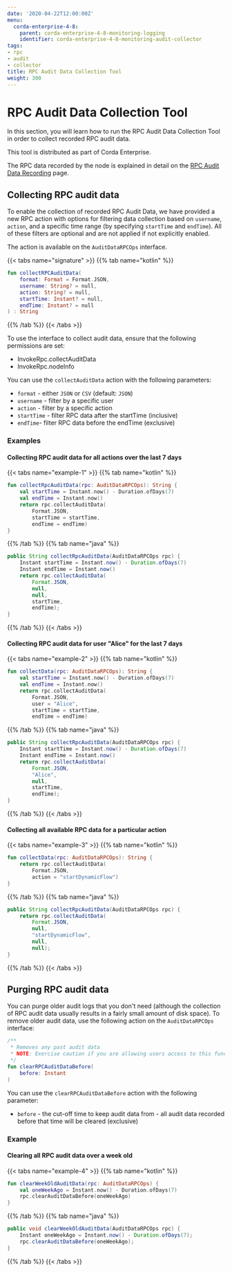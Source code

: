 ```yaml
---
date: '2020-04-22T12:00:00Z'
menu:
  corda-enterprise-4-8:
    parent: corda-enterprise-4-8-monitoring-logging
    identifier: corda-enterprise-4-8-monitoring-audit-collector
tags:
- rpc
- audit
- collector
title: RPC Audit Data Collection Tool
weight: 300
---
```


# RPC Audit Data Collection Tool

In this section, you will learn how to run the RPC Audit Data Collection Tool in order to collect recorded RPC audit data.

This tool is distributed as part of Corda Enterprise.

The RPC data recorded by the node is explained in detail on the [RPC Audit Data Recording](../../../../../../../../en/platform/corda/4.8/enterprise/node/setup/rpc-audit-data-recording.md) page.

## Collecting RPC audit data

To enable the collection of recorded RPC Audit Data, we have provided a new RPC action with options for filtering data collection based on `username`, `action`, and a specific time range (by specifying `startTime` and `endTime`). All of these filters are optional and are not applied if not explicitly enabled.

The action is available on the `AuditDataRPCOps` interface.

{{< tabs name="signature" >}}
{{% tab name="kotlin" %}}

```kotlin
fun collectRPCAuditData(
    format: Format = Format.JSON,
    username: String? = null,
    action: String? = null,
    startTime: Instant? = null,
    endTime: Instant? = null
) : String
```

{{% /tab %}}
{{< /tabs >}}

To use the interface to collect audit data, ensure that the following permissions are set:

- InvokeRpc.collectAuditData
- InvokeRpc.nodeInfo

You can use the `collectAuditData` action with the following parameters:

- `format` - either `JSON` or `CSV` (default: `JSON`)
- `username` - filter by a specific user
- `action` - filter by a specific action
- `startTime` - filter RPC data after the startTime (inclusive)
- `endTime`- filter RPC data before the endTime (exclusive)

### Examples

#### Collecting RPC audit data for all actions over the last 7 days

{{< tabs name="example-1" >}}
{{% tab name="kotlin" %}}

```kotlin
fun collectRpcAuditData(rpc: AuditDataRPCOps): String {
    val startTime = Instant.now() - Duration.ofDays(7)
    val endTime = Instant.now()
    return rpc.collectAuditData(
        Format.JSON,
        startTime = startTime,
        endTime = endTime)
}
```

{{% /tab %}}
{{% tab name="java" %}}

```java
public String collectRpcAuditData(AuditDataRPCOps rpc) {
    Instant startTime = Instant.now() - Duration.ofDays(7)
    Instant endTime = Instant.now()
    return rpc.collectAuditData(
        Format.JSON,
        null,
        null,
        startTime,
        endTime);
}
```

{{% /tab %}}
{{< /tabs >}}

#### Collecting RPC audit data for user "Alice" for the last 7 days

{{< tabs name="example-2" >}}
{{% tab name="kotlin" %}}

```kotlin
fun collectData(rpc: AuditDataRPCOps): String {
    val startTime = Instant.now() - Duration.ofDays(7)
    val endTime = Instant.now()
    return rpc.collectAuditData(
        Format.JSON,
        user = "Alice",
        startTime = startTime,
        endTime = endTime)
```

{{% /tab %}}
{{% tab name="java" %}}

```java
public String collectRpcAuditData(AuditDataRPCOps rpc) {
    Instant startTime = Instant.now() - Duration.ofDays(7)
    Instant endTime = Instant.now()
    return rpc.collectAuditData(
        Format.JSON,
        "Alice",
        null,
        startTime,
        endTime);
}
```

{{% /tab %}}
{{< /tabs >}}

#### Collecting all available RPC data for a particular action

{{< tabs name="example-3" >}}
{{% tab name="kotlin" %}}

```kotlin
fun collectData(rpc: AuditDataRPCOps): String {
    return rpc.collectAuditData(
        Format.JSON,
        action = "startDynamicFlow")
}
```

{{% /tab %}}
{{% tab name="java" %}}

```java
public String collectRpcAuditData(AuditDataRPCOps rpc) {
    return rpc.collectAuditData(
        Format.JSON,
        null,
        "startDynamicFlow",
        null,
        null);
}
```

{{% /tab %}}
{{< /tabs >}}

## Purging RPC audit data

You can purge older audit logs that you don't need (although the collection of RPC audit data usually results in a fairly small amount of disk space). To remove older audit data, use the following action on the `AuditDataRPCOps` interface:

```kotlin
/**
 * Removes any past audit data
 * NOTE: Exercise caution if you are allowing users access to this function.
 */
fun clearRPCAuditDataBefore(
    before: Instant
)
```

You can use the `clearRPCAuditDataBefore` action with the following parameter:

- `before` - the cut-off time to keep audit data from - all audit data recorded before that time will be cleared (exclusive)

### Example

#### Clearing all RPC audit data over a week old

{{< tabs name="example-4" >}}
{{% tab name="kotlin" %}}

```kotlin
fun clearWeekOldAuditData(rpc: AuditDataRPCOps) {
    val oneWeekAgo = Instant.now() - Duration.ofDays(7)
    rpc.clearAuditDataBefore(oneWeekAgo)
}
```

{{% /tab %}}
{{% tab name="java" %}}

```java
public void clearWeekOldAuditData(AuditDataRPCOps rpc) {
    Instant oneWeekAgo = Instant.now() - Duration.ofDays(7);
    rpc.clearAuditDataBefore(oneWeekAgo);
}
```

{{% /tab %}}
{{< /tabs >}}
